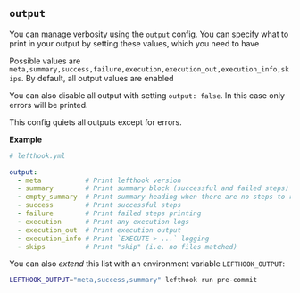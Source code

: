 ## `output`

You can manage verbosity using the `output` config. You can specify what to print in your output by setting these values, which you need to have

Possible values are `meta,summary,success,failure,execution,execution_out,execution_info,skips`.
By default, all output values are enabled

You can also disable all output with setting `output: false`. In this case only errors will be printed.

This config quiets all outputs except for errors.

**Example**

```yml
# lefthook.yml

output:
  - meta           # Print lefthook version
  - summary        # Print summary block (successful and failed steps)
  - empty_summary  # Print summary heading when there are no steps to run
  - success        # Print successful steps
  - failure        # Print failed steps printing
  - execution      # Print any execution logs
  - execution_out  # Print execution output
  - execution_info # Print `EXECUTE > ...` logging
  - skips          # Print "skip" (i.e. no files matched)
```

You can also *extend* this list with an environment variable `LEFTHOOK_OUTPUT`:

```bash
LEFTHOOK_OUTPUT="meta,success,summary" lefthook run pre-commit
```
